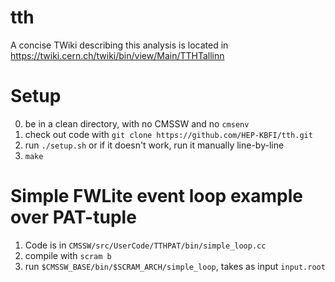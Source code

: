 tth
===

A concise TWiki describing this analysis is located in https://twiki.cern.ch/twiki/bin/view/Main/TTHTallinn

Setup
=====
0. be in a clean directory, with no CMSSW and no `cmsenv`
1. check out code with `git clone https://github.com/HEP-KBFI/tth.git`
2. run `./setup.sh` or if it doesn't work, run it manually line-by-line
3. `make`


Simple FWLite event loop example over PAT-tuple
=======================================
1. Code is in `CMSSW/src/UserCode/TTHPAT/bin/simple_loop.cc`
1. compile with `scram b`
2. run `$CMSSW_BASE/bin/$SCRAM_ARCH/simple_loop`, takes as input `input.root`
